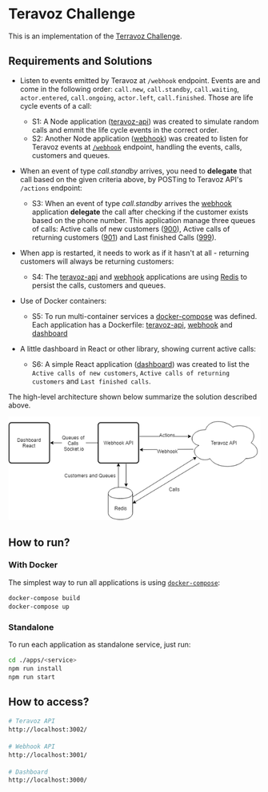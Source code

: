 # Teravoz Challenge

This is an implementation of the [Terravoz Challenge](https://github.com/teravoz/challenge/tree/master/full-stack/README.md).

## Requirements and Solutions

- Listen to events emitted by Teravoz at `/webhook` endpoint. Events are and come in the following order: `call.new`, `call.standby`, `call.waiting`, `actor.entered`, `call.ongoing`, `actor.left`, `call.finished`. Those are life cycle events of a call:

  - S1: A Node application ([teravoz-api](https://github.com/mgpdev/teravoz-challenge/tree/master/apps/teravoz-api)) was created to simulate random calls and emmit the life cycle events in the correct order.
  - S2: Another Node application ([webhook](https://github.com/mgpdev/teravoz-challenge/tree/master/apps/webhook)) was created to listen for Teravoz events at [`/webhook`](https://github.com/mgpdev/teravoz-challenge/blob/master/apps/webhook/src/routes/webhook.js#L4) endpoint, handling the events, calls, customers and queues.

- When an event of type _call.standby_ arrives, you need to **delegate** that call based on the given criteria above, by POSTing to Teravoz API's `/actions` endpoint:

  - S3: When an event of type _call.standby_ arrives the [webhook](https://github.com/mgpdev/teravoz-challenge/tree/master/apps/webhook) application **delegate** the call after checking if the customer exists based on the phone number. This application manage three queues of calls: Active calls of new customers ([900](https://github.com/mgpdev/teravoz-challenge/blob/master/apps/webhook/src/services/handle-queues.js#L5)), Active calls of returning customers ([901](https://github.com/mgpdev/teravoz-challenge/blob/master/apps/webhook/src/services/handle-queues.js#L6)) and Last finished Calls ([999](https://github.com/mgpdev/teravoz-challenge/blob/master/apps/webhook/src/services/handle-queues.js#L7)).

- When app is restarted, it needs to work as if it hasn't at all - returning customers will always be returning customers:

  - S4: The [teravoz-api](https://github.com/mgpdev/teravoz-challenge/tree/master/apps/teravoz-api) and [webhook](https://github.com/mgpdev/teravoz-challenge/tree/master/apps/webhook) applications are using [Redis](https://github.com/mgpdev/teravoz-challenge/blob/master/docker-compose.yml#L35) to persist the calls, customers and queues.

- Use of Docker containers:

  - S5: To run multi-container services a [docker-compose](https://github.com/mgpdev/teravoz-challenge/blob/master/docker-compose.yml) was defined. Each application has a Dockerfile: [teravoz-api](https://github.com/mgpdev/teravoz-challenge/blob/master/apps/teravoz-api/Dockerfile), [webhook](https://github.com/mgpdev/teravoz-challenge/blob/master/apps/webhook/Dockerfile) and [dashboard](https://github.com/mgpdev/teravoz-challenge/blob/master/apps/dashboard/Dockerfile)

- A little dashboard in React or other library, showing current active calls:

  - S6: A simple React application ([dashboard](https://github.com/mgpdev/teravoz-challenge/tree/master/apps/dashboard)) was created to list the `Active calls of new customers`, `Active calls of returning customers` and `Last finished calls`.

The high-level architecture shown below summarize the solution described above.

![alt Architecture](teravoz-challenge-architecture.png)

## How to run?

### With Docker

The simplest way to run all applications is using [`docker-compose`](https://docs.docker.com/compose/):

```bash
docker-compose build
docker-compose up
```

### Standalone

To run each application as standalone service, just run:

```bash
cd ./apps/<service>
npm run install
npm run start
```

## How to access?

```bash
# Teravoz API
http://localhost:3002/

# Webhook API
http://localhost:3001/

# Dashboard
http://localhost:3000/
```
